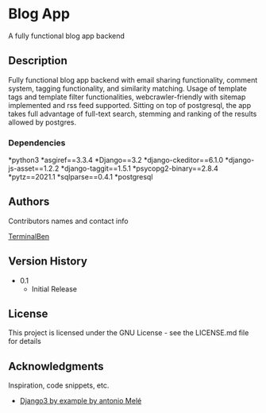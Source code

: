 # Blog App

A fully functional blog app backend

## Description

Fully functional blog app backend with email sharing functionality, comment system, tagging functionality, and similarity matching.
Usage of template tags and template filter functionalities, webcrawler-friendly with sitemap implemented and rss feed supported.
Sitting on top of postgresql, the app takes full advantage of full-text search, stemming and ranking of the results allowed by postgres.

### Dependencies
*python3
*asgiref==3.3.4
*Django==3.2
*django-ckeditor==6.1.0
*django-js-asset==1.2.2
*django-taggit==1.5.1
*psycopg2-binary==2.8.4
*pytz==2021.1
*sqlparse==0.4.1
*postgresql

## Authors

Contributors names and contact info

[TerminalBen](https://github.com/TerminalBen)


## Version History

* 0.1
    * Initial Release

## License

This project is licensed under the GNU License - see the LICENSE.md file for details

## Acknowledgments

Inspiration, code snippets, etc.
* [Django3 by example by antonio Melé](https://www.packtpub.com/product/django-3-by-example-third-edition/9781838981952)
